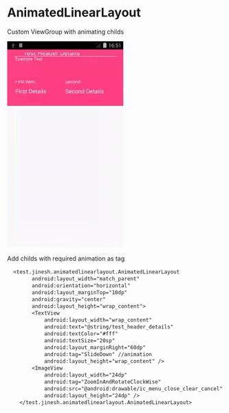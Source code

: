 # AnimatedLinearLayout
Custom ViewGroup with animating childs

<img src="https://github.com/jineshfrancs/AnimatedLinearLayout/blob/master/screens/linear_layout.gif"/>

Add childs with required animation as tag

```
  <test.jinesh.animatedlinearlayout.AnimatedLinearLayout
        android:layout_width="match_parent"
        android:orientation="horizontal"
        android:layout_marginTop="10dp"
        android:gravity="center"
        android:layout_height="wrap_content">
        <TextView
            android:layout_width="wrap_content"
            android:text="@string/test_header_details"
            android:textColor="#fff"
            android:textSize="20sp"
            android:layout_marginRight="60dp"
            android:tag="SlideDown" //animation
            android:layout_height="wrap_content" />
        <ImageView
            android:layout_width="24dp"
            android:tag="ZoomInAndRotateClockWise"
            android:src="@android:drawable/ic_menu_close_clear_cancel"
            android:layout_height="24dp" />
    </test.jinesh.animatedlinearlayout.AnimatedLinearLayout>
```
